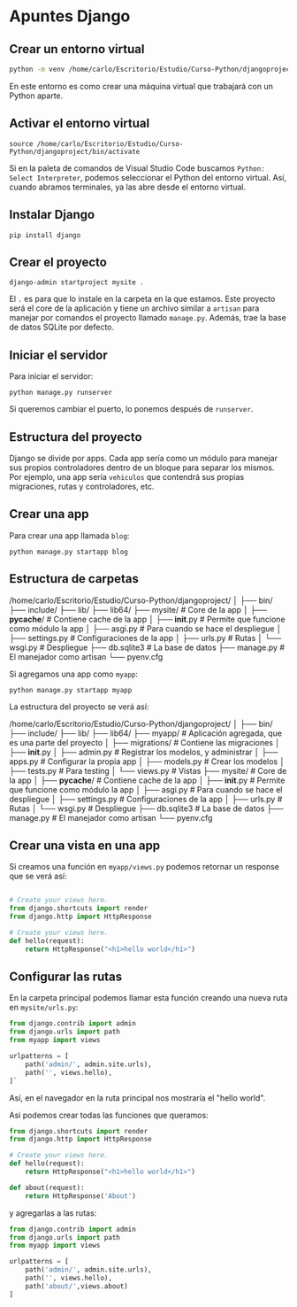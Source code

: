 # Apuntes Django  
## Crear un entorno virtual
```sh 
python -m venv /home/carlo/Escritorio/Estudio/Curso-Python/djangoproject 
```
En este entorno es como crear una máquina virtual que trabajará con un Python aparte.

## Activar el entorno virtual
`source /home/carlo/Escritorio/Estudio/Curso-Python/djangoproject/bin/activate` 

Si en la paleta de comandos de Visual Studio Code buscamos `Python: Select Interpreter`, podemos seleccionar el Python del entorno virtual. Así, cuando abramos terminales, ya las abre desde el entorno virtual.

## Instalar Django

`pip install django` 

## Crear el proyecto
`django-admin startproject mysite .` 

El `.` es para que lo instale en la carpeta en la que estamos. Este proyecto será el core de la aplicación y tiene un archivo similar a `artisan` para manejar por comandos el proyecto llamado `manage.py`. Además, trae la base de datos SQLite por defecto.

## Iniciar el servidor

Para iniciar el servidor:

`python manage.py runserver` 

Si queremos cambiar el puerto, lo ponemos después de `runserver`.

## Estructura del proyecto

Django se divide por apps. Cada app sería como un módulo para manejar sus propios controladores dentro de un bloque para separar los mismos. Por ejemplo, una app sería `vehiculos` que contendrá sus propias migraciones, rutas y controladores, etc.

## Crear una app

Para crear una app llamada `blog`:

`python manage.py startapp blog` 

## Estructura de carpetas

/home/carlo/Escritorio/Estudio/Curso-Python/djangoproject/
│
├── bin/
├── include/
├── lib/
├── lib64/
├── mysite/                 		# Core de la app
│   ├── __pycache__/       	 # Contiene cache de la app
│   ├── __init__.py         		# Permite que funcione como módulo la app
│   ├── asgi.py             		# Para cuando se hace el despliegue
│   ├── settings.py         		# Configuraciones de la app
│   ├── urls.py             		# Rutas
│   └── wsgi.py            		 # Despliegue
├── db.sqlite3              # La base de datos
├── manage.py               # El manejador como artisan
└── pyenv.cfg


Si agregamos una app como `myapp`:

`python manage.py startapp myapp` 

La estructura del proyecto se verá así:

/home/carlo/Escritorio/Estudio/Curso-Python/djangoproject/
│
├── bin/
├── include/
├── lib/
├── lib64/
├── myapp/                  # Aplicación agregada, que es una parte del proyecto
│   ├── migrations/         # Contiene las migraciones
│   ├── __init__.py
│   ├── admin.py            # Registrar los modelos, y administrar
│   ├── apps.py             # Configurar la propia app
│   ├── models.py           # Crear los modelos
│   ├── tests.py            # Para testing
│   └── views.py            # Vistas
├── mysite/                 # Core de la app
│   ├── __pycache__/        # Contiene cache de la app
│   ├── __init__.py         # Permite que funcione como módulo la app
│   ├── asgi.py             # Para cuando se hace el despliegue
│   ├── settings.py         # Configuraciones de la app
│   ├── urls.py             # Rutas
│   └── wsgi.py             # Despliegue
├── db.sqlite3              # La base de datos
├── manage.py               # El manejador como artisan
└── pyenv.cfg
## Crear una vista en una app

Si creamos una función en `myapp/views.py` podemos retornar un response que se verá así:
```python

# Create your views here.
from django.shortcuts import render
from django.http import HttpResponse

# Create your views here.
def hello(request):
    return HttpResponse("<h1>hello world</h1>")
```

## Configurar las rutas

En la carpeta principal podemos llamar esta función creando una nueva ruta en `mysite/urls.py`:
```python
from django.contrib import admin
from django.urls import path
from myapp import views

urlpatterns = [
    path('admin/', admin.site.urls),
    path('', views.hello),
]` 
```
Así, en el navegador en la ruta principal nos mostraría el "hello world".

Asi podemos crear todas las funciones que queramos:
```python
from django.shortcuts import render
from django.http import HttpResponse

# Create your views here.
def hello(request):
    return HttpResponse("<h1>hello world</h1>")

def about(request):
    return HttpResponse('About')
```

y agregarlas a las rutas:
```python
from django.contrib import admin
from django.urls import path
from myapp import views

urlpatterns = [
    path('admin/', admin.site.urls),
    path('', views.hello),
    path('about/',views.about)
]
```
